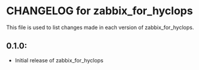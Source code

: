 # CHANGELOG for zabbix_for_hyclops

This file is used to list changes made in each version of zabbix_for_hyclops.

## 0.1.0:

* Initial release of zabbix_for_hyclops

